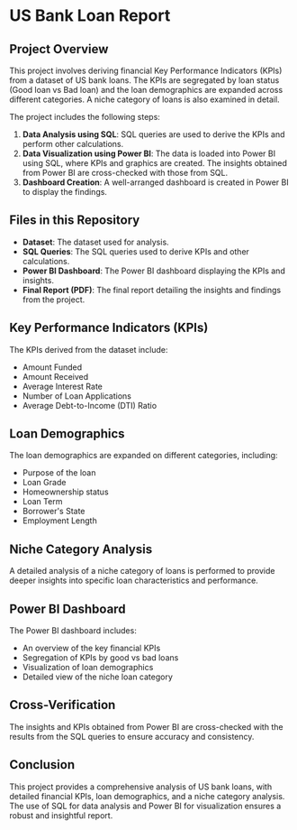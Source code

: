 # US Bank Loan Report

## Project Overview

This project involves deriving financial Key Performance Indicators (KPIs) from a dataset of US bank loans. The KPIs are segregated by loan status (Good loan vs Bad loan) and the loan demographics are expanded across different categories. A niche category of loans is also examined in detail.

The project includes the following steps:
1. **Data Analysis using SQL**: SQL queries are used to derive the KPIs and perform other calculations.
2. **Data Visualization using Power BI**: The data is loaded into Power BI using SQL, where KPIs and graphics are created. The insights obtained from Power BI are cross-checked with those from SQL.
3. **Dashboard Creation**: A well-arranged dashboard is created in Power BI to display the findings.

## Files in this Repository

- **Dataset**: The dataset used for analysis.
- **SQL Queries**: The SQL queries used to derive KPIs and other calculations.
- **Power BI Dashboard**: The Power BI dashboard displaying the KPIs and insights.
- **Final Report (PDF)**: The final report detailing the insights and findings from the project.

## Key Performance Indicators (KPIs)

The KPIs derived from the dataset include:

- Amount Funded
- Amount Received
- Average Interest Rate
- Number of Loan Applications
- Average Debt-to-Income (DTI) Ratio

## Loan Demographics

The loan demographics are expanded on different categories, including:

- Purpose of the loan
- Loan Grade
- Homeownership status
- Loan Term
- Borrower's State
- Employment Length

## Niche Category Analysis

A detailed analysis of a niche category of loans is performed to provide deeper insights into specific loan characteristics and performance.

## Power BI Dashboard

The Power BI dashboard includes:

- An overview of the key financial KPIs
- Segregation of KPIs by good vs bad loans
- Visualization of loan demographics
- Detailed view of the niche loan category

## Cross-Verification

The insights and KPIs obtained from Power BI are cross-checked with the results from the SQL queries to ensure accuracy and consistency.

## Conclusion

This project provides a comprehensive analysis of US bank loans, with detailed financial KPIs, loan demographics, and a niche category analysis. The use of SQL for data analysis and Power BI for visualization ensures a robust and insightful report.
